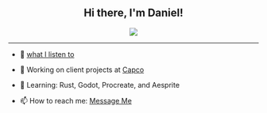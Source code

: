 <h2 align="center">Hi there, I'm Daniel!</h2>
<p align="center">
<!--  <img src="https://media.giphy.com/media/1337mjZhdNJWSY/giphy.gif"> -->
  <img src="https://media.giphy.com/media/gi84IkFRzwube/giphy.gif">
</p>

--------
<!-- // TODO: Link My Spotify with a GIF (that's what real devs do, I think) -->
- 🎸 [what I listen to](https://open.spotify.com/user/danieruryan)

- 🔭 Working on client projects at [Capco](https://capco.com/)
- 🌱 Learning: Rust, Godot, Procreate, and Aesprite
<!-- - 👯 Looking to collaborate on a low-key development "tools and lifestyle" podcast. (open a PR and we'll talk) -->
<!-- - 🤔 Looking for help with building a chat application with [this](https://www.npmjs.com/package/owoify-js). -->
<!-- - 💬 Ask me about how to learn the cutting-edge web tools (ones so sharp they'll cut you....) -->
- 📫 How to reach me: [Message Me](https://twitter.com/DanielCender)
<!-- - 😄 Pronouns: ... -->
